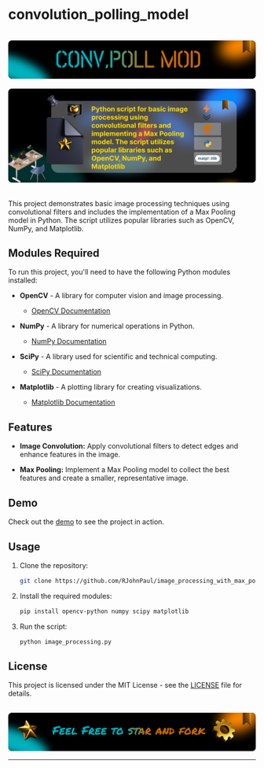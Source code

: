 # convolution_polling_model

<div align="center">
  <br>
      <img src="https://github.com/RJohnPaul/convolution_polling_model/blob/14acc056b808aa81f026d5495990bc6c97888aae/Frame%2013.png" alt="Project Banner">
  </br>
</div>

<div align="center">
  <br>
      <img src="https://github.com/RJohnPaul/convolution_polling_model/blob/cb291a695d296f739edfd1fa5b52dcc9f4b60694/Frame-5(2).png" alt="Project Banner">
  </br>
</div>
</br>

This project demonstrates basic image processing techniques using convolutional filters and includes the implementation of a Max Pooling model in Python. The script utilizes popular libraries such as OpenCV, NumPy, and Matplotlib.

## Modules Required

To run this project, you'll need to have the following Python modules installed:

- **OpenCV** - A library for computer vision and image processing.
  - [OpenCV Documentation](https://docs.opencv.org/)

- **NumPy** - A library for numerical operations in Python.
  - [NumPy Documentation](https://numpy.org/doc/)

- **SciPy** - A library used for scientific and technical computing.
  - [SciPy Documentation](https://docs.scipy.org/)

- **Matplotlib** - A plotting library for creating visualizations.
  - [Matplotlib Documentation](https://matplotlib.org/stable/contents.html)

## Features

- **Image Convolution:** Apply convolutional filters to detect edges and enhance features in the image.

- **Max Pooling:** Implement a Max Pooling model to collect the best features and create a smaller, representative image.

## Demo

Check out the [demo](http://bit.ly/demo_mod_run) to see the project in action.

## Usage

1. Clone the repository:

   ```bash
   git clone https://github.com/RJohnPaul/image_processing_with_max_pooling.git
   ```

2. Install the required modules:

   ```bash
   pip install opencv-python numpy scipy matplotlib
   ```

3. Run the script:

   ```bash
   python image_processing.py
   ```

## License

This project is licensed under the MIT License - see the [LICENSE](LICENSE) file for details.

<div align="center">
  <br>
      <img src="https://github.com/RJohnPaul/Linear_regression_model/blob/b522fa2641a3a36642a5a95798a1da90abbb8223/Frame%2012.png" alt="Project Banner">
  </br>
</div>

---

